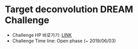 
Target deconvolution DREAM Challenge
====================================

* Challenge HP 바로가기: [LINK](https://www.synapse.org/#!Synapse:syn15589870/wiki/592761)
* Challenge Time line: Open phase (~ 2019/06/03)
